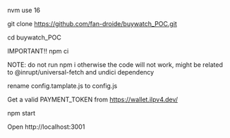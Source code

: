 nvm use 16

git clone https://github.com/fan-droide/buywatch_POC.git

cd buywatch_POC

IMPORTANT!!
npm ci 

NOTE: do not run npm i otherwise the code will not work, might be related to @inrupt/universal-fetch and undici dependency

rename config.tamplate.js to config.js

Get a valid PAYMENT_TOKEN from https://wallet.ilpv4.dev/

npm start

Open http://localhost:3001